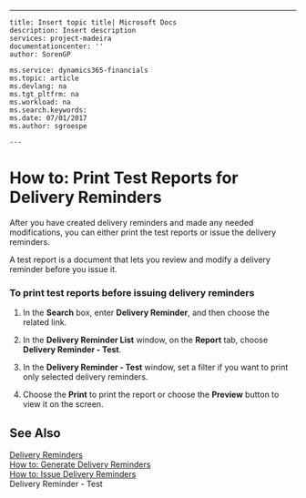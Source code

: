 ---
    title: Insert topic title| Microsoft Docs
    description: Insert description
    services: project-madeira
    documentationcenter: ''
    author: SorenGP

    ms.service: dynamics365-financials
    ms.topic: article
    ms.devlang: na
    ms.tgt_pltfrm: na
    ms.workload: na
    ms.search.keywords:
    ms.date: 07/01/2017
    ms.author: sgroespe

    ---
# How to: Print Test Reports for Delivery Reminders
After you have created delivery reminders and made any needed modifications, you can either print the test reports or issue the delivery reminders.  
  
 A test report is a document that lets you review and modify a delivery reminder before you issue it.  
  
### To print test reports before issuing delivery reminders  
  
1.  In the **Search** box, enter **Delivery Reminder**, and then choose the related link.  
  
2.  In the **Delivery Reminder List** window, on the **Report** tab, choose **Delivery Reminder - Test**.  
  
3.  In the **Delivery Reminder - Test** window, set a filter if you want to print only selected delivery reminders.  
  
4.  Choose the **Print** to print the report or choose the **Preview** button to view it on the screen.  
  
## See Also  
 [Delivery Reminders](../../LocalFunctionalityForMicrosoftDynamicsNav2016/Austria/delivery-reminders.md)   
 [How to: Generate Delivery Reminders](../../LocalFunctionalityForMicrosoftDynamicsNav2016/Austria/how-to-generate-delivery-reminders.md)   
 [How to: Issue Delivery Reminders](../../LocalFunctionalityForMicrosoftDynamicsNav2016/Austria/how-to-issue-delivery-reminders.md)   
 Delivery Reminder - Test